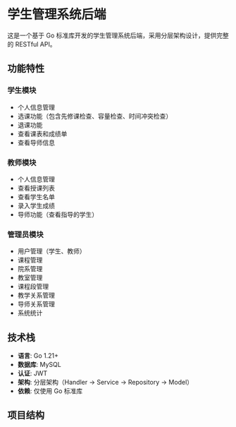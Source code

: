 # 学生管理系统后端

这是一个基于 Go 标准库开发的学生管理系统后端，采用分层架构设计，提供完整的 RESTful API。

## 功能特性

### 学生模块
- 个人信息管理
- 选课功能（包含先修课检查、容量检查、时间冲突检查）
- 退课功能
- 查看课表和成绩单
- 查看导师信息

### 教师模块
- 个人信息管理
- 查看授课列表
- 查看学生名单
- 录入学生成绩
- 导师功能（查看指导的学生）

### 管理员模块
- 用户管理（学生、教师）
- 课程管理
- 院系管理
- 教室管理
- 课程段管理
- 教学关系管理
- 导师关系管理
- 系统统计

## 技术栈

- **语言**: Go 1.21+
- **数据库**: MySQL
- **认证**: JWT
- **架构**: 分层架构（Handler -> Service -> Repository -> Model）
- **依赖**: 仅使用 Go 标准库

## 项目结构
